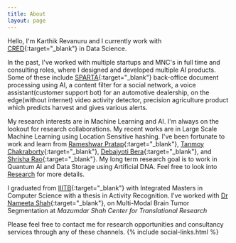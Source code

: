 ```yaml
---
title: About
layout: page
---
```

Hello, I'm Karthik Revanuru and I currently work with [CRED](https://www.cred.club/){:target="_blank"} in Data Science.

In the past, I've worked with multiple startups and MNC's in full time and consulting roles, where I designed and developed multiple AI products. Some of these include [SPARTA](https://sparta.aero/){:target="_blank"} back-office document processing using AI,  a content filter for a social network, a voice assistant(customer support bot) for an automotive dealership, on the edge(without internet) video activity detector, precision agriculture product which predicts harvest and gives various alerts. 

My research interests are in Machine Learning and AI. I'm always on the lookout for research collaborations. My recent works are in Large Scale Machine Learning using Location Sensitive hashing. I've been fortunate to work and learn from [Rameshwar Pratap](https://sites.google.com/site/prataprameshwaryadav/home){:target="_blank"}, [Tanmoy Chakraborty](http://faculty.iiitd.ac.in/~tanmoy/){:target="_blank"}, [Debajyoti Bera](https://www.iiitd.ac.in/dbera){:target="_blank"}, and [Shrisha Rao](https://www.iiitb.ac.in/faculty/shrisha-rao){:target="_blank"}. My long term research goal is to work in Quantum AI and Data Storage using Artificial DNA. Feel free to look into [Research](https://karthikrevanuru.github.io/research/) for more details. 

I graduated from [IIITB](https://www.iiitb.ac.in/){:target="_blank"} with Integrated Masters in Computer Science with a thesis in Activity Recognition. I've worked with [Dr Nameeta Shah](https://www.msctr.org/2016/09/16/dr-nameeta-shah/){:target="_blank"}, on Multi-Modal Brain Tumor Segmentation at *Mazumdar Shah Center for Translational Research*

Please feel free to contact me for research opportunities and consultancy services through any of these channels.
{% include social-links.html %}
